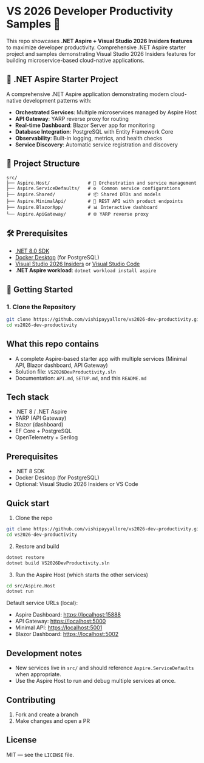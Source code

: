 # VS 2026 Developer Productivity Samples 🚀

This repo showcases **.NET Aspire + Visual Studio 2026 Insiders features** to maximize developer productivity. Comprehensive .NET Aspire starter project and samples demonstrating Visual Studio 2026 Insiders features for building microservice-based cloud-native applications.

## 🚀 .NET Aspire Starter Project

A comprehensive .NET Aspire application demonstrating modern cloud-native development patterns with:

- **Orchestrated Services**: Multiple microservices managed by Aspire Host
- **API Gateway**: YARP reverse proxy for routing
- **Real-time Dashboard**: Blazor Server app for monitoring
- **Database Integration**: PostgreSQL with Entity Framework Core
- **Observability**: Built-in logging, metrics, and health checks
- **Service Discovery**: Automatic service registration and discovery

## 📁 Project Structure

```text
src/
├── Aspire.Host/              # 🎯 Orchestration and service management
├── Aspire.ServiceDefaults/   # ⚙️  Common service configurations
├── Aspire.Shared/            # 📦 Shared DTOs and models
├── Aspire.MinimalApi/        # 🔗 REST API with product endpoints
├── Aspire.BlazorApp/         # 📊 Interactive dashboard
└── Aspire.ApiGateway/        # 🌐 YARP reverse proxy
```

## 🛠️ Prerequisites

- [.NET 8.0 SDK](https://dotnet.microsoft.com/download/dotnet/8.0)
- [Docker Desktop](https://www.docker.com/products/docker-desktop) (for PostgreSQL)
- [Visual Studio 2026 Insiders](https://visualstudio.microsoft.com/vs/preview/) or [Visual Studio Code](https://code.visualstudio.com/)
- **.NET Aspire workload**: `dotnet workload install aspire`

## 🚀 Getting Started

### 1. Clone the Repository

```bash
git clone https://github.com/vishipayyallore/vs2026-dev-productivity.git
cd vs2026-dev-productivity
```

## What this repo contains

- A complete Aspire-based starter app with multiple services (Minimal API, Blazor dashboard, API Gateway)
- Solution file: `VS2026DevProductivity.sln`
- Documentation: `API.md`, `SETUP.md`, and this `README.md`

## Tech stack

- .NET 8 / .NET Aspire
- YARP (API Gateway)
- Blazor (dashboard)
- EF Core + PostgreSQL
- OpenTelemetry + Serilog

## Prerequisites

- .NET 8 SDK
- Docker Desktop (for PostgreSQL)
- Optional: Visual Studio 2026 Insiders or VS Code

## Quick start

1. Clone the repo

```bash
git clone https://github.com/vishipayyallore/vs2026-dev-productivity.git
cd vs2026-dev-productivity
```

2. Restore and build

```bash
dotnet restore
dotnet build VS2026DevProductivity.sln
```

3. Run the Aspire Host (which starts the other services)

```bash
cd src/Aspire.Host
dotnet run
```

Default service URLs (local):

- Aspire Dashboard: <https://localhost:15888>
- API Gateway: <https://localhost:5000>
- Minimal API: <https://localhost:5001>
- Blazor Dashboard: <https://localhost:5002>

## Development notes

- New services live in `src/` and should reference `Aspire.ServiceDefaults` when appropriate.
- Use the Aspire Host to run and debug multiple services at once.

## Contributing

1. Fork and create a branch
2. Make changes and open a PR

## License

MIT — see the `LICENSE` file.
